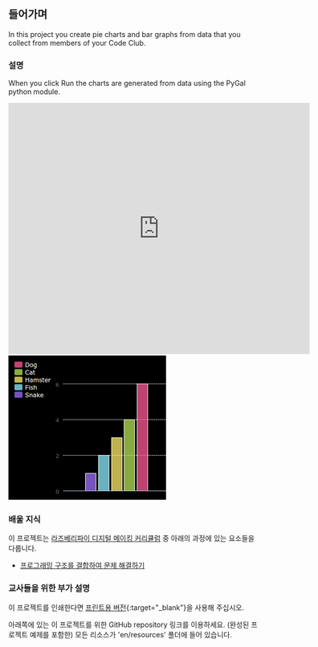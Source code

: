 ## 들어가며

In this project you create pie charts and bar graphs from data that you collect from members of your Code Club.

### 설명

When you click Run the charts are generated from data using the PyGal python module.

<div class="trinket">
  <iframe src="https://trinket.io/embed/python/70d24d92b8?outputOnly=true&start=result" width="600" height="500" frameborder="0" marginwidth="0" marginheight="0" allowfullscreen>
  </iframe>
  <img src="images/pets-finished.png">
</div>

### 배울 지식

이 프로젝트는 [라즈베리파이 디지털 메이킹 커리큘럼](http://rpf.io/curriculum) 중 아래의 과정에 있는 요소들을 다룹니다.

+ [프로그래밍 구조를 결합하여 문제 해결하기](https://www.raspberrypi.org/curriculum/programming/builder/)

### 교사들을 위한 부가 설명

이 프로젝트를 인쇄한다면 [프린트용 버전](https://projects.raspberrypi.org/en/projects/popular-pets/print){:target="_blank"}을 사용해 주십시오.

아래쪽에 있는 이 프로젝트를 위한 GitHub repository 링크를 이용하세요. (완성된 프로젝트 예제를 포함한) 모든 리소스가 'en/resources' 폴더에 들어 있습니다.